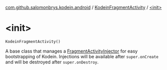 [com.github.salomonbrys.kodein.android](../index.md) / [KodeinFragmentActivity](index.md) / [&lt;init&gt;](.)

# &lt;init&gt;

`KodeinFragmentActivity()`

A base class that manages a [FragmentActivityInjector](../-fragment-activity-injector/index.md) for easy bootstrapping of Kodein.
Injections will be available after `super.onCreate` and will be destroyed after `super.onDestroy`.


